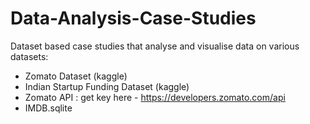 # Data-Analysis-Case-Studies
Dataset based case studies that analyse and visualise data on various datasets:
- Zomato Dataset (kaggle)
- Indian Startup Funding Dataset (kaggle)
- Zomato API : get key here - https://developers.zomato.com/api
- IMDB.sqlite 
